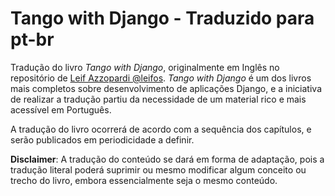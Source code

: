 # Tango with Django - Traduzido para pt-br

Tradução do livro *Tango with Django*, originalmente em Inglês no repositório de [Leif Azzopardi @leifos](https://github.com/leifos/tango_with_django_book).
*Tango with Django* é um dos livros mais completos sobre desenvolvimento de aplicações Django, e a iniciativa de realizar a tradução partiu da necessidade de um material rico e mais acessível em Português.

A tradução do livro ocorrerá de acordo com a sequência dos capítulos, e serão publicados em periodicidade a definir.

**Disclaimer**: A tradução do conteúdo se dará em forma de adaptação, pois a tradução literal poderá suprimir ou mesmo modificar algum conceito ou trecho do livro, embora essencialmente seja o mesmo conteúdo.
